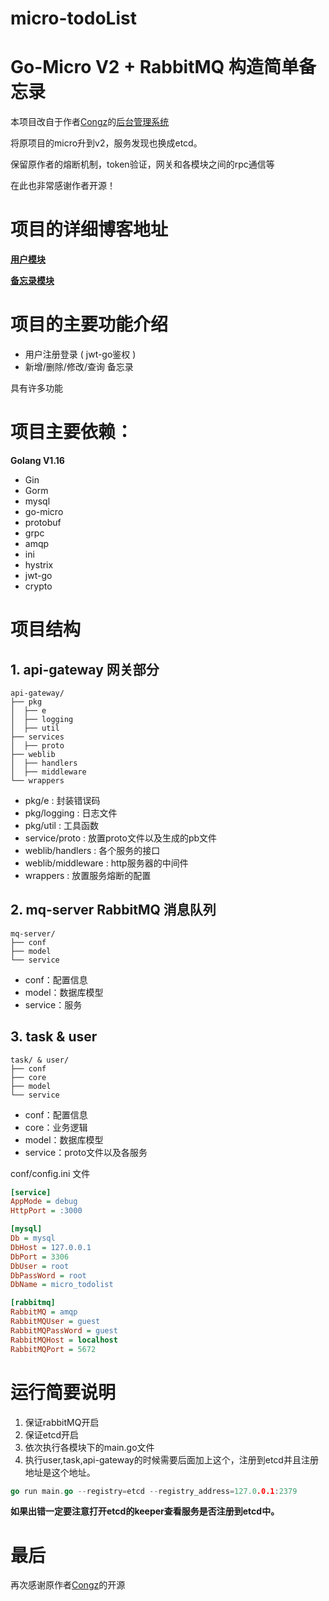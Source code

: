 # micro-todoList
# Go-Micro V2 + RabbitMQ 构造简单备忘录

本项目改自于作者[Congz](https://github.com/congz666)的[后台管理系统](https://github.com/congz666/backstage-go)

将原项目的micro升到v2，服务发现也换成etcd。

保留原作者的熔断机制，token验证，网关和各模块之间的rpc通信等

在此也非常感谢作者开源！

# 项目的详细博客地址

**[用户模块](https://blog.csdn.net/weixin_45304503/article/details/122286980)**

**[备忘录模块](https://blog.csdn.net/weixin_45304503/article/details/122301707)**

# 项目的主要功能介绍

- 用户注册登录 ( jwt-go鉴权 )
- 新增/删除/修改/查询 备忘录

具有许多功能

# 项目主要依赖：

**Golang V1.16**

- Gin
- Gorm
- mysql
- go-micro
- protobuf
- grpc
- amqp
- ini
- hystrix
- jwt-go
- crypto

# 项目结构

## 1. api-gateway 网关部分

```
api-gateway/
├── pkg
│  ├── e
│  ├── logging
│  ├── util
├── services
│  ├── proto
├── weblib
│  ├── handlers
│  ├── middleware
└── wrappers
```
- pkg/e : 封装错误码
- pkg/logging : 日志文件
- pkg/util : 工具函数
- service/proto : 放置proto文件以及生成的pb文件
- weblib/handlers : 各个服务的接口
- weblib/middleware : http服务器的中间件
- wrappers : 放置服务熔断的配置

## 2. mq-server RabbitMQ 消息队列

```
mq-server/
├── conf
├── model
└── service
```

- conf：配置信息
- model：数据库模型
- service：服务

## 3. task & user

```
task/ & user/
├── conf
├── core
├── model
└── service
```

- conf：配置信息
- core：业务逻辑
- model：数据库模型
- service：proto文件以及各服务

conf/config.ini 文件
```ini
[service]
AppMode = debug
HttpPort = :3000

[mysql]
Db = mysql
DbHost = 127.0.0.1
DbPort = 3306
DbUser = root
DbPassWord = root
DbName = micro_todolist

[rabbitmq]
RabbitMQ = amqp
RabbitMQUser = guest
RabbitMQPassWord = guest
RabbitMQHost = localhost
RabbitMQPort = 5672
```

# 运行简要说明
1. 保证rabbitMQ开启
2. 保证etcd开启
3. 依次执行各模块下的main.go文件
4. 执行user,task,api-gateway的时候需要后面加上这个，注册到etcd并且注册地址是这个地址。
```go
go run main.go --registry=etcd --registry_address=127.0.0.1:2379
```

**如果出错一定要注意打开etcd的keeper查看服务是否注册到etcd中。**


# 最后

再次感谢原作者[Congz](https://github.com/congz666)的开源




